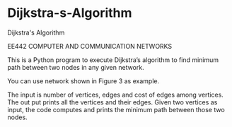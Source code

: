 # Dijkstra-s-Algorithm
Dijkstra's Algorithm

EE442 COMPUTER AND COMMUNICATION NETWORKS

This is a Python program to execute Dijkstra’s algorithm to find minimum path between two nodes
in any given network. 

You can use network shown in Figure 3 as example.

The input is number of vertices, edges and cost of edges among vertices.
The out put prints all the vertices and their edges. Given two vertices as input, the code computes and prints the minimum path between those two nodes.
